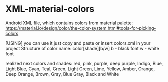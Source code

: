 # XML-material-colors
Android XML file, which contains colors from material palette:
https://material.io/design/color/the-color-system.html#tools-for-picking-colors

[USING]
you can use it just copy and paste or insert colors.xml in your project
Structure of color name:
color[shade][b/w]
b - black font
w - white font

realized next colors and shades:
red, 
pink, 
purple,
deep purple,
Indigo, 
Blue, 
Light Blue, 
Cyan, 
Teal, 
Green, 
Light Green, 
Lime, 
Yellow, 
Amber, 
Orange,
Deep Orange, 
Brown, 
Gray, 
Blue Gray, 
Black and White
